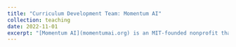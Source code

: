 ```yaml
---
title: "Curriculum Development Team: Momentum AI"
collection: teaching
date: 2022-11-01
excerpt: "[Momentum AI](momentumai.org) is an MIT-founded nonprofit that has raised over 250K to teach high schoolers about AI. As part of the curriculum team, I help develop lesson plans and labs for students. "
---
```

